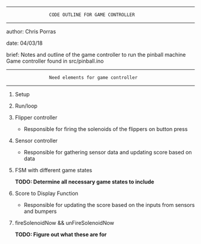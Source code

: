 ********************************************************************************
                    CODE OUTLINE FOR GAME CONTROLLER
********************************************************************************
author:  Chris Porras

date:    04/03/18

brief:   Notes and outline of the game controller to run the pinball machine
          Game controller found in src/pinball.ino

********************************************************************************
                    Need elements for game controller
********************************************************************************

1)  Setup

2)  Run/loop

3)  Flipper controller
    - Responsible for firing the solenoids of the flippers on button press

4)  Sensor controller
    - Responsible for gathering sensor data and updating score based on data

5)  FSM with different game states

    **TODO: Determine all necessary game states to include**

6)  Score to Display Function
    - Responsible for updating the score based on the inputs from sensors and
      bumpers

7)  fireSolenoidNow && unFireSolenoidNow

    **TODO: Figure out what these are for**
